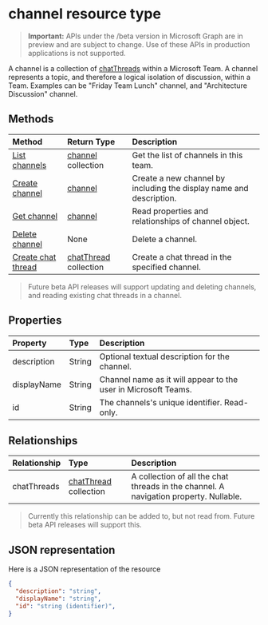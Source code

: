 # channel resource type

> **Important:** APIs under the /beta version in Microsoft Graph are in preview and are subject to change. Use of these APIs in production applications is not supported.

A channel is a collection of [chatThreads](chatthread.md) within a Microsoft Team.  A channel represents a topic, and therefore a logical isolation of discussion, within a Team. Examples can be "Friday Team Lunch" channel, and "Architecture Discussion" channel.


## Methods

| Method       | Return Type  |Description|
|:---------------|:--------|:----------|
|[List channels](../api/group_list_channels.md) | [channel](channel.md) collection | Get the list of channels in this team.|
|[Create channel](../api/group_post_channels.md) | [channel](channel.md) | Create a new channel by including the display name and description.|
|[Get channel](../api/channel_get.md) | [channel](channel.md) | Read properties and relationships of channel object.|
|[Delete channel](../api/channel_delete.md) | None | Delete a channel.|
|[Create chat thread](../api/channel_post_chatthreads.md) | [chatThread](chatthread.md) collection| Create a chat thread in the specified channel.|


> Future beta API releases will support updating and deleting channels, and reading existing chat threads in a channel.

## Properties
| Property	   | Type	|Description|
|:---------------|:--------|:----------|
|description|String|Optional textual description for the channel.|
|displayName|String|Channel name as it will appear to the user in Microsoft Teams.|
|id|String|The channels's unique identifier. Read-only.|

## Relationships
| Relationship | Type	|Description|
|:---------------|:--------|:----------|
|chatThreads|[chatThread](chatthread.md) collection|A collection of all the chat threads in the channel. A navigation property. Nullable.|
> Currently this relationship can be added to, but not read from.  Future beta API releases will support this.


## JSON representation

Here is a JSON representation of the resource

<!-- {
  "blockType": "resource",
  "optionalProperties": [
    "chatthreads"
  ],
  "keyProperty": "id",
  "@odata.type": "microsoft.graph.channel"
}-->

```json
{
  "description": "string",
  "displayName": "string",
  "id": "string (identifier)",
}

```


<!-- uuid: 8fcb5dbc-d5aa-4681-8e31-b001d5168d79
2015-10-25 14:57:30 UTC -->
<!-- {
  "type": "#page.annotation",
  "description": "channel resource",
  "keywords": "",
  "section": "documentation",
  "tocPath": ""
}-->
